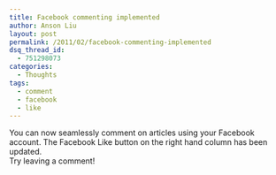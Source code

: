```yaml
---
title: Facebook commenting implemented
author: Anson Liu
layout: post
permalink: /2011/02/facebook-commenting-implemented
dsq_thread_id:
  - 751298073
categories:
  - Thoughts
tags:
  - comment
  - facebook
  - like
---
```

You can now seamlessly comment on articles using your Facebook account. The Facebook Like button on the right hand column has been updated.  
Try leaving a comment!